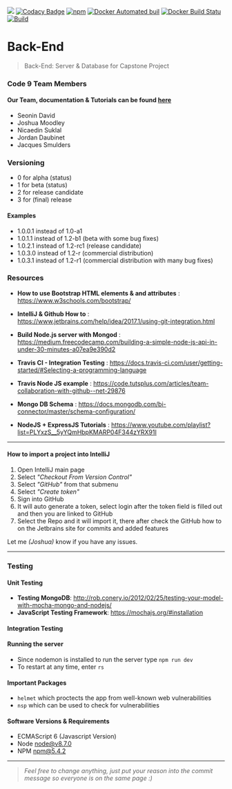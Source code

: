 ![](https://reposs.herokuapp.com/?path=Code9Developers/Back-End&style=flat)
[![Codacy Badge](https://api.codacy.com/project/badge/Grade/c2b5e1ef9b094c69b24a7d70cf258a5b)](https://www.codacy.com/app/SirJosh/Back-End?utm_source=github.com&utm_medium=referral&utm_content=Code9Developers/Back-End&utm_campaign=badger)
[![npm](https://img.shields.io/npm/v/npm.svg)]()
[![Docker Automated buil](https://img.shields.io/docker/automated/jrottenberg/ffmpeg.svg)]()
[![Docker Build Statu](https://img.shields.io/docker/build/jrottenberg/ffmpeg.svg)]()
[![Build](https://travis-ci.org/Code9Developers/Back-End.svg?branch=travis-test)]()
# Back-End
>Back-End: Server & Database for Capstone Project

### Code 9 Team Members
#### Our Team, documentation & Tutorials can be found [here](https://code9developers.github.io/Integration/)
- Seonin David
- Joshua Moodley
- Nicaedin Suklal
- Jordan Daubinet
- Jacques Smulders

### Versioning
- 0 for alpha (status)
- 1 for beta (status)
- 2 for release candidate
- 3 for (final) release

#### Examples
- 1.0.0.1 instead of 1.0-a1
- 1.0.1.1 instead of 1.2-b1 (beta with some bug fixes)
- 1.0.2.1 instead of 1.2-rc1 (release candidate)
- 1.0.3.0 instead of 1.2-r (commercial distribution)
- 1.0.3.1 instead of 1.2-r1 (commercial distribution with many bug fixes)

### Resources
* <b>How to use Bootstrap HTML elements &amp; and attributes</b> : https://www.w3schools.com/bootstrap/

* <b>IntelliJ &amp; Github How to</b> : https://www.jetbrains.com/help/idea/2017.1/using-git-integration.html

* <b>Build Node.js server with Mongod</b> : https://medium.freecodecamp.com/building-a-simple-node-js-api-in-under-30-minutes-a07ea9e390d2

* <b>Travis CI - Integration Testing</b> : https://docs.travis-ci.com/user/getting-started/#Selecting-a-programming-language

* <b>Travis Node JS example</b> : https://code.tutsplus.com/articles/team-collaboration-with-github--net-29876 

* <b>Mongo DB Schema</b> : https://docs.mongodb.com/bi-connector/master/schema-configuration/ 

* <b>NodeJS + ExpressJS Tutorials</b> : https://www.youtube.com/playlist?list=PLYxzS__5yYQmHbpKMARP04F344zYRX91I 

<hr/>

#### How to import a project into IntelliJ
1. Open IntelliJ main page
2. Select <i>"Checkout From Version Control"</i>
3. Select <i>"GitHub"</i> from that submenu
4. Select <i>"Create token"</i>
5. Sign into GitHub
6. It will auto generate a token, select login after the token field is filled out and then you are linked to GitHub
7. Select the Repo and it will import it, there after check the GitHub how to on the Jetbrains site for commits and added features

Let me <i>(Joshua)</i> know if you have any issues.

<hr/>

### Testing
#### Unit Testing
* <b>Testing MongoDB</b>: http://rob.conery.io/2012/02/25/testing-your-model-with-mocha-mongo-and-nodejs/
* <b>JavaScript Testing Framework</b>: https://mochajs.org/#installation 
#### Integration Testing

#### Running the server
* Since nodemon is installed  to run the server type `npm run dev`
* To restart at any time, enter `rs`

#### Important Packages
 * `helmet` which proctects the app from well-known web vulnerabilities
 * `nsp` which can be used to check for vulnerabilities
 
#### Software Versions & Requirements
* ECMAScript 6 (Javascript Version)
* Node node@v8.7.0
* NPM npm@5.4.2    

---
><i>Feel free to change anything, just put your reason into the commit message so everyone is on the same page :)</i>
